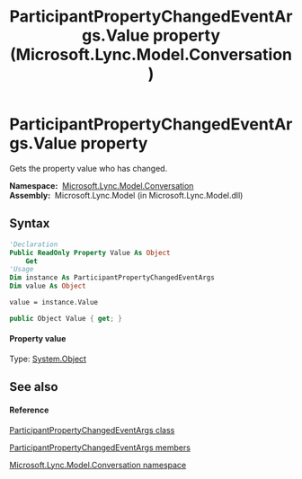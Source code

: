 ﻿---
title: ParticipantPropertyChangedEventArgs.Value property  (Microsoft.Lync.Model.Conversation)
TOCTitle: 'Value property '
ms:assetid: P:Microsoft.Lync.Model.Conversation.ParticipantPropertyChangedEventArgs.Value_DI_3_UC_OCS14MrefLyncWPF
ms:mtpsurl: https://msdn.microsoft.com/en-us/library/microsoft.lync.model.conversation.participantpropertychangedeventargs.value_di_3_uc_ocs14mreflyncwpf(v=office.15)
ms:contentKeyID: 48601815
ms.date: 07/28/2014
mtps_version: v=office.15
f1_keywords:
- Microsoft.Lync.Model.Conversation.ParticipantPropertyChangedEventArgs.Value
dev_langs:
- CSharp
- JScript
- VB
- other
---

# ParticipantPropertyChangedEventArgs.Value property

Gets the property value who has changed.

**Namespace:**  [Microsoft.Lync.Model.Conversation](microsoft-lync-model-conversation-namespace_2.md)  
**Assembly:**  Microsoft.Lync.Model (in Microsoft.Lync.Model.dll)

## Syntax

``` vb
'Declaration
Public ReadOnly Property Value As Object
    Get
'Usage
Dim instance As ParticipantPropertyChangedEventArgs
Dim value As Object

value = instance.Value
```

``` csharp
public Object Value { get; }
```

#### Property value

Type: [System.Object](http://msdn2.microsoft.com/en-us/library/e5kfa45b)  

## See also

#### Reference

[ParticipantPropertyChangedEventArgs class](participantpropertychangedeventargs-class-microsoft-lync-model-conversation_2.md)

[ParticipantPropertyChangedEventArgs members](participantpropertychangedeventargs-members-microsoft-lync-model-conversation_2.md)

[Microsoft.Lync.Model.Conversation namespace](microsoft-lync-model-conversation-namespace_2.md)

